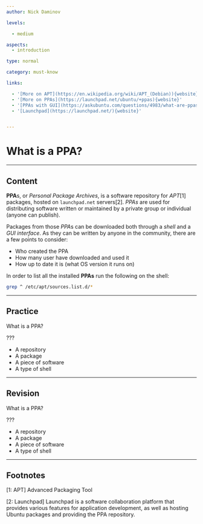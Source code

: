 ```yaml
---
author: Nick Daminov

levels:

  - medium

aspects:
  - introduction

type: normal

category: must-know

links:

  - '[More on APT](https://en.wikipedia.org/wiki/APT_(Debian)){website}'
  - '[More on PPAs](https://launchpad.net/ubuntu/+ppas){website}'
  - '[PPAs with GUI](https://askubuntu.com/questions/4983/what-are-ppas-and-how-do-i-use-them){website}'
  - '[Launchpad](https://launchpad.net/){website}'


---
```


# What is a PPA?

---
## Content

**PPA**s, or *Personal Package Archives*, is a software repository for *APT*[1] packages, hosted on `launchpad.net` servers[2]. *PPAs* are used for distributing software written or maintained by a private group or individual (anyone can publish).

Packages from those *PPA*s can be downloaded both through a *shell* and a *GUI interface*. As they can be written by anyone in the community, there are a few points to consider:
 - Who created the PPA
 - How many user have downloaded and used it
 - How up to date it is (what OS version it runs on)

In order to list all the installed **PPAs** run the following on the shell:
```bash
grep ^ /etc/apt/sources.list.d/*
```

---
## Practice

What is a PPA?

???


* A repository
* A package
* A piece of software
* A type of shell

---
## Revision

What is a PPA?

???


* A repository
* A package
* A piece of software
* A type of shell

---
## Footnotes
[1: APT]
Advanced Packaging Tool

[2: Launchpad]
Launchpad is a software collaboration platform that provides various features for application development, as well as hosting Ubuntu packages and providing the PPA repository.
 
